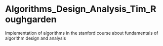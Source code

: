 # Algorithms_Design_Analysis_Tim_Roughgarden
Implementation of algorithms in the stanford course about fundamentals of algorithm design and analysis
